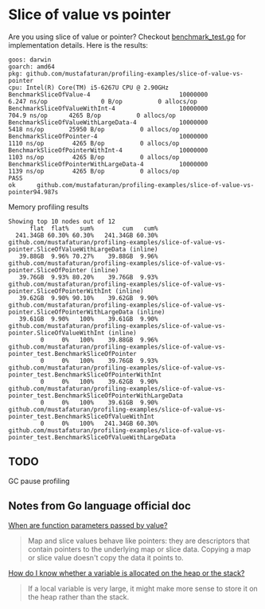 # Slice of value vs pointer

Are you using slice of value or pointer? Checkout [benchmark_test.go](./benchmark_test.go) for implementation details. Here is the results:

```
goos: darwin
goarch: amd64
pkg: github.com/mustafaturan/profiling-examples/slice-of-value-vs-pointer
cpu: Intel(R) Core(TM) i5-6267U CPU @ 2.90GHz
BenchmarkSliceOfValue-4                         10000000                 6.247 ns/op               0 B/op          0 allocs/op
BenchmarkSliceOfValueWithInt-4                  10000000               704.9 ns/op      4265 B/op          0 allocs/op
BenchmarkSliceOfValueWithLargeData-4            10000000              5418 ns/op       25950 B/op          0 allocs/op
BenchmarkSliceOfPointer-4                       10000000              1110 ns/op        4265 B/op          0 allocs/op
BenchmarkSliceOfPointerWithInt-4                10000000              1103 ns/op        4265 B/op          0 allocs/op
BenchmarkSliceOfPointerWithLargeData-4          10000000              1139 ns/op        4265 B/op          0 allocs/op
PASS
ok      github.com/mustafaturan/profiling-examples/slice-of-value-vs-pointer94.987s
```

Memory profiling results
```
Showing top 10 nodes out of 12
      flat  flat%   sum%        cum   cum%
  241.34GB 60.30% 60.30%   241.34GB 60.30%  github.com/mustafaturan/profiling-examples/slice-of-value-vs-pointer.SliceOfValueWithLargeData (inline)
   39.88GB  9.96% 70.27%    39.88GB  9.96%  github.com/mustafaturan/profiling-examples/slice-of-value-vs-pointer.SliceOfPointer (inline)
   39.76GB  9.93% 80.20%    39.76GB  9.93%  github.com/mustafaturan/profiling-examples/slice-of-value-vs-pointer.SliceOfPointerWithInt (inline)
   39.62GB  9.90% 90.10%    39.62GB  9.90%  github.com/mustafaturan/profiling-examples/slice-of-value-vs-pointer.SliceOfPointerWithLargeData (inline)
   39.61GB  9.90%   100%    39.61GB  9.90%  github.com/mustafaturan/profiling-examples/slice-of-value-vs-pointer.SliceOfValueWithInt (inline)
         0     0%   100%    39.88GB  9.96%  github.com/mustafaturan/profiling-examples/slice-of-value-vs-pointer_test.BenchmarkSliceOfPointer
         0     0%   100%    39.76GB  9.93%  github.com/mustafaturan/profiling-examples/slice-of-value-vs-pointer_test.BenchmarkSliceOfPointerWithInt
         0     0%   100%    39.62GB  9.90%  github.com/mustafaturan/profiling-examples/slice-of-value-vs-pointer_test.BenchmarkSliceOfPointerWithLargeData
         0     0%   100%    39.61GB  9.90%  github.com/mustafaturan/profiling-examples/slice-of-value-vs-pointer_test.BenchmarkSliceOfValueWithInt
         0     0%   100%   241.34GB 60.30%  github.com/mustafaturan/profiling-examples/slice-of-value-vs-pointer_test.BenchmarkSliceOfValueWithLargeData
```

## TODO

GC pause profiling

## Notes from Go language official doc

[When are function parameters passed by value?](https://golang.org/doc/faq#pass_by_value)

> Map and slice values behave like pointers: they are descriptors that contain pointers to the underlying map or slice data. Copying a map or slice value doesn't copy the data it points to.

[How do I know whether a variable is allocated on the heap or the stack?](https://golang.org/doc/faq#stack_or_heap)

> If a local variable is very large, it might make more sense to store it on the heap rather than the stack.
